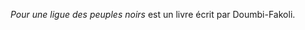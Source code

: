 <!-- TITLE: Pour Une Ligue Des Peuples Noirs -->
<!-- SUBTITLE: Présentation du livre : Pour Une Ligue Des Peuples Noirs -->

*Pour une ligue des peuples noirs* est un livre écrit par Doumbi-Fakoli.